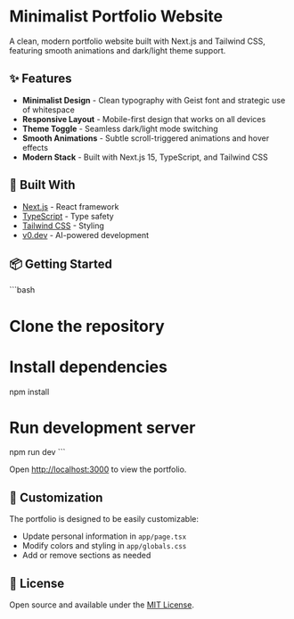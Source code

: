 # Minimalist Portfolio Website

A clean, modern portfolio website built with Next.js and Tailwind CSS, featuring smooth animations and dark/light theme support.

## ✨ Features

- **Minimalist Design** - Clean typography with Geist font and strategic use of whitespace
- **Responsive Layout** - Mobile-first design that works on all devices
- **Theme Toggle** - Seamless dark/light mode switching
- **Smooth Animations** - Subtle scroll-triggered animations and hover effects
- **Modern Stack** - Built with Next.js 15, TypeScript, and Tailwind CSS

## 🚀 Built With

- [Next.js](https://nextjs.org/) - React framework
- [TypeScript](https://www.typescriptlang.org/) - Type safety
- [Tailwind CSS](https://tailwindcss.com/) - Styling
- [v0.dev](https://v0.dev/) - AI-powered development

## 📦 Getting Started

\`\`\`bash

# Clone the repository

# Install dependencies

npm install

# Run development server

npm run dev
\`\`\`

Open [http://localhost:3000](http://localhost:3000) to view the portfolio.

## 🎨 Customization

The portfolio is designed to be easily customizable:

- Update personal information in `app/page.tsx`
- Modify colors and styling in `app/globals.css`
- Add or remove sections as needed

## 📄 License

Open source and available under the [MIT License](LICENSE).
